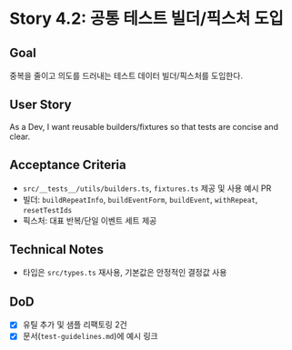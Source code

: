 # Story 4.2: 공통 테스트 빌더/픽스처 도입

## Goal
중복을 줄이고 의도를 드러내는 테스트 데이터 빌더/픽스처를 도입한다.

## User Story
As a Dev, I want reusable builders/fixtures so that tests are concise and clear.

## Acceptance Criteria
- `src/__tests__/utils/builders.ts`, `fixtures.ts` 제공 및 사용 예시 PR
- 빌더: `buildRepeatInfo`, `buildEventForm`, `buildEvent`, `withRepeat`, `resetTestIds`
- 픽스처: 대표 반복/단일 이벤트 세트 제공

## Technical Notes
- 타입은 `src/types.ts` 재사용, 기본값은 안정적인 결정값 사용

## DoD
- [x] 유틸 추가 및 샘플 리팩토링 2건
- [x] 문서(`test-guidelines.md`)에 예시 링크
